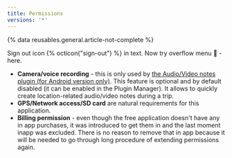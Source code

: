 ```yaml
---
title: Permissions
versions: '*'
---
```

{% data reusables.general.article-not-complete %}

Sign out icon {% octicon("sign-out") %} in text.
Now try overflow menu &#xe802; - here.

-   **Camera/voice recording** - this is only used by [the Audio/Video notes plugin (for Android version only)](https://osmand.net/features/audio-video-notes-plugin). This feature is optional and by default disabled (it can be enabled in the Plugin Manager). It allows to quickly create location-related audio/video notes during a trip.
-   **GPS/Network access/SD card** are natural requirements for this application.
-   **Billing permission** - even though the free application doesn't have any in app purchases, it was introduced to get them in and the last moment inapp was excluded. There is no reason to remove that in app because it will be needed to go through long procedure of extending permissions again.
